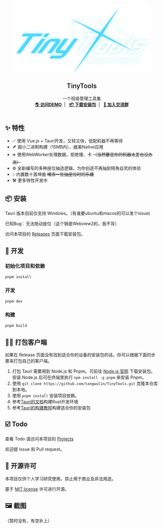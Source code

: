 <br />
<p align="center">
<a href="https://github.com/tangwulin/TinyTools" target="blank">
    <img src="logo.png" alt="Logo" style="height: 16em">
  </a>
  <h2 align="center" style="font-weight: 600">TinyTools</h2>

  <p align="center">
    一个班级管理工具集
    <br />
    <a href="https://tiny-tools-lime.vercel.app/" target="blank"><strong>🌎 访问DEMO</strong></a>&nbsp;&nbsp;|&nbsp;&nbsp;
    <a href="#%EF%B8%8F-安装" target="blank"><strong>📦️ 下载安装包</strong></a>&nbsp;&nbsp;|&nbsp;&nbsp;
    <a href="https://qm.qq.com/cgi-bin/qm/qr?k=uzG7G5F3KZHdTiM4iLhpu-75XjFDHLLp&jump_from=webapi&authKey=buoIUVnbAl04s8AdlaApJAV94ZjnU12GwPz7M0iEPrNe6UXchAAIIJ37VSguYBIk" target="blank"><strong>💬 加入交流群</strong></a>
    <br />
    <br />
  </p>

## ✨ 特性

- ✅ 使用 Vue.js + Tauri开发，又轻又快，低配机器不再等待
- 🪶 超小二进制构建（15MB内），媲美Native应用
- ✈️ 使用WebWorker处理数据，拒绝慢、卡 ~~（当然要是你的机器太差也没办法）~~
- ⚙️ 全新编写的多种座位抽选逻辑，为你创造不再抽到犄角旮旯的体验
- 🎶 内置数十首坤曲 ~~增添一些抽座位时的乐趣~~
- 🛠 更多特性开发中

## 📦️ 安装

Tauri 版本目前仅支持 Windows。（有谁要ubuntu和macos的可以发个issue)

已知Bug：无法拖动座位（这个锅是Webview2的，我不背）

访问本项目的 [Releases](https://github.com/tangwulin/TinyTools/releases)
页面下载安装包。

## 🔧 开发
### 初始化项目和依赖

```sh
pnpm install
```

### 开发

```sh
pnpm dev
```

### 构建

```sh
pnpm build
```

## 👷‍♂️ 打包客户端

如果在 Release 页面没有找到适合你的设备的安装包的话，你可以根据下面的步骤来打包自己的客户端。

1. 打包 Tauri 需要用到 Node.js 和 Pnpm。可前往 [Node.js 官网](https://nodejs.org/zh-cn/) 下载安装包。安装 Node.js
   后可在终端里执行 `npm install -g pnpm` 来安装 Pnpm。
2. 使用 `git clone https://github.com/tangwulin/TinyTools.git` 克隆本仓库到本地。
3. 使用 `pnpm install` 安装项目依赖。
4. 参考[Tauri的文档](https://tauri.app/v1/guides/getting-started/prerequisites/)构建Rust开发环境
5. 参考[Tauri的构建教程](https://tauri.app/v1/guides/building/)构建适合你的安装包

## ☑️ Todo

查看 Todo 请访问本项目的 [Projects](https://github.com/tangwulin/TinyTools/projects/1)

欢迎提 Issue 和 Pull request。

## 📜 开源许可

本项目仅供个人学习研究使用，禁止用于商业及非法用途。

基于 [MIT license](https://opensource.org/licenses/MIT) 许可进行开源。

## 🖼️ 截图

（暂时没有，有空补上）

